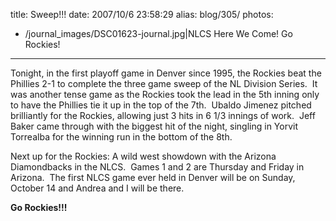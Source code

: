 title: Sweep!!!
date: 2007/10/6 23:58:29
alias: blog/305/
photos:
- /journal_images/DSC01623-journal.jpg|NLCS Here We Come!  Go Rockies!
---
Tonight, in the first playoff game in Denver since 1995, the Rockies beat the Phillies 2-1 to complete the three game sweep of the NL Division Series.  It was another tense game as the Rockies took the lead in the 5th inning only to have the Phillies tie it up in the top of the 7th.  Ubaldo Jimenez pitched brilliantly for the Rockies, allowing just 3 hits in 6 1/3 innings of work.  Jeff Baker came through with the biggest hit of the night, singling in Yorvit Torrealba for the winning run in the bottom of the 8th. 

Next up for the Rockies: A wild west showdown with the Arizona Diamondbacks in the NLCS.  Games 1 and 2 are Thursday and Friday in Arizona.  The first NLCS game ever held in Denver will be on Sunday, October 14 and Andrea and I will be there.

**Go Rockies!!!**